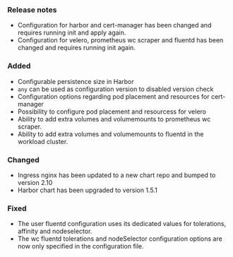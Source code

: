 ### Release notes

- Configuration for harbor and cert-manager has been changed and requires running init and apply again.
- Configuration for velero, prometheus wc scraper and fluentd has been changed and requires running init again.

### Added

- Configurable persistence size in Harbor
- `any` can be used as configuration version to disabled version check
- Configuration options regarding pod placement and resources for cert-manager
- Possibility to configure pod placement and resourcess for velero
- Ability to add extra volumes and volumemounts to prometheus wc scraper.
- Ability to add extra volumes and volumemounts to fluentd in the workload cluster.

### Changed

- Ingress nginx has been updated to a new chart repo and bumped to version 2.10
- Harbor chart has been upgraded to version 1.5.1

### Fixed

- The user fluentd configuration uses its dedicated values for tolerations, affinity and nodeselector.
- The wc fluentd tolerations and nodeSelector configuration options are now only specified in the configuration file.
